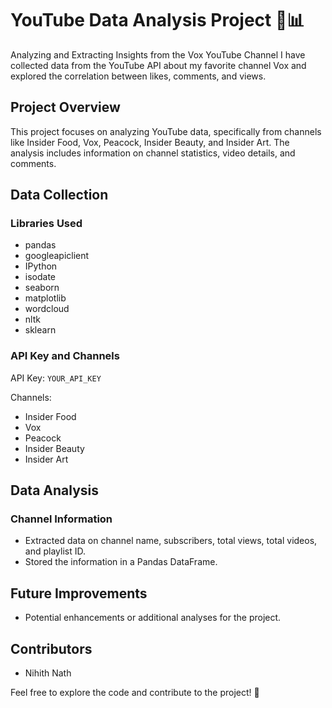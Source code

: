 # YouTube Data Analysis Project 🎥📊

Analyzing and Extracting Insights from the Vox YouTube Channel
I have collected data from the YouTube API about my favorite channel Vox and explored the correlation between likes, comments, and views.

## Project Overview

This project focuses on analyzing YouTube data, specifically from channels like Insider Food, Vox, Peacock, Insider Beauty, and Insider Art. The analysis includes information on channel statistics, video details, and comments.

## Data Collection

### Libraries Used
- pandas
- googleapiclient
- IPython
- isodate
- seaborn
- matplotlib
- wordcloud
- nltk
- sklearn

### API Key and Channels
API Key: `YOUR_API_KEY`

Channels:
- Insider Food
- Vox
- Peacock
- Insider Beauty
- Insider Art

## Data Analysis

### Channel Information
- Extracted data on channel name, subscribers, total views, total videos, and playlist ID.
- Stored the information in a Pandas DataFrame.

## Future Improvements
- Potential enhancements or additional analyses for the project.

## Contributors
- Nihith Nath

Feel free to explore the code and contribute to the project! 🚀
